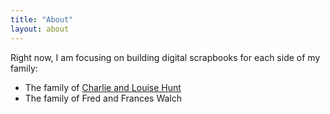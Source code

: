 ```yaml
---
title: "About"
layout: about
---
```


Right now, I am focusing on building digital scrapbooks for each side of my family:
- The family of [Charlie and Louise Hunt](Hunt_Family_Scrapbook/HuntFamilyScrapbook)
- The family of Fred and Frances Walch